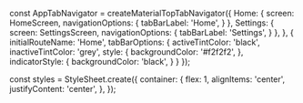 const AppTabNavigator = createMaterialTopTabNavigator({
  Home: {
    screen: HomeScreen,
    navigationOptions: {
      tabBarLabel: 'Home',
    }
  },
  Settings: {
    screen: SettingsScreen,
    navigationOptions: {
      tabBarLabel: 'Settings',
    }
  },
}, {
  initialRouteName: 'Home',
  tabBarOptions: {
    activeTintColor: 'black',
    inactiveTintColor: 'grey',
    style: {
      backgroundColor: '#f2f2f2',
    },
    indicatorStyle: {
      backgroundColor: 'black',
    }
  }
});

const styles = StyleSheet.create({
  container: {
    flex: 1,
    alignItems: 'center',
    justifyContent: 'center',
  },
});
